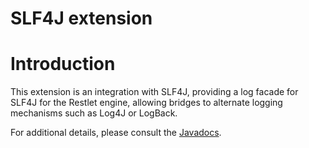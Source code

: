 SLF4J extension
===============

Introduction
============

This extension is an integration with SLF4J, providing a log facade for
SLF4J for the Restlet engine, allowing bridges to alternate logging
mechanisms such as Log4J or LogBack.

For additional details, please consult the
[Javadocs](http://web.archive.org/web/20111021075244/http://www.restlet.org/documentation/2.0/jse/ext/org/restlet/ext/slf4j/package-summary.html).

